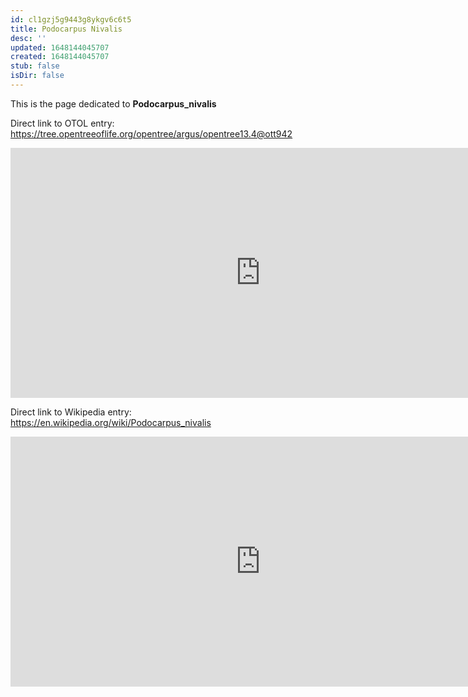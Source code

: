 ```yaml
---
id: cl1gzj5g9443g8ykgv6c6t5
title: Podocarpus Nivalis
desc: ''
updated: 1648144045707
created: 1648144045707
stub: false
isDir: false
---
```

This is the page dedicated to **Podocarpus_nivalis**


Direct link to OTOL entry: https://tree.opentreeoflife.org/opentree/argus/opentree13.4@ott942



<html>
    <body>
    <iframe src="https://tree.opentreeoflife.org/opentree/argus/opentree13.4@ott942"
    width="800" height="400" frameborder="0" allowfullscreen> </iframe>
    </body>
</html>
    


Direct link to Wikipedia entry: https://en.wikipedia.org/wiki/Podocarpus_nivalis



<html>
    <body>
    <iframe src="https://en.wikipedia.org/wiki/Podocarpus_nivalis"
    width="800" height="400" frameborder="0" allowfullscreen> </iframe>
    </body>
</html>
    
